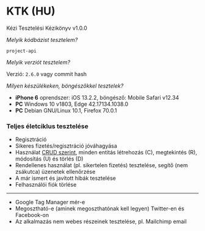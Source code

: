 # KTK (HU)

Kézi Tesztelési Kézikönyv v1.0.0

_Melyik kódbázist tesztelem?_

`project-api`

_Melyik verziót tesztelem?_

Verzió: `2.6.0` vagy commit hash

_Milyen készülékeken, böngészőkkel tesztelek?_

- **iPhone 6** oprendszer: iOS 13.2.2, böngésző: Mobile Safari v12.34
- **PC** Windows 10 v1803, Edge 42.17134.1038.0
- **PC** Debian GNU/Linux 10.1, Firefox 70.0.1

### Teljes életciklus tesztelése

- Regisztráció
- Sikeres fizetés/regisztráció jóváhagyása
- Használat [CRUD szerint](https://en.wikipedia.org/wiki/Create,_read,_update_and_delete),
  minden entitás létrehozás (C), megtekintés (R), módosítás (U) és törlés (D)
- Rendellenes használat (pl. sikertelen fizetés) tesztelése, segítő (nem zsákutca) üzenetek ellenőrzése
- A már ismert és javított hibák tesztelése
- Felhasználói fiók törlése

---

- Google Tag Manager mér-e
- Megosztható-e (aminek megoszthatónak kell legyen) Twitter-en és Facebook-on
- Az alkalmazás nem webes részeinek tesztelése, pl. Mailchimp email
